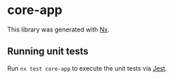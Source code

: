 # core-app

This library was generated with [Nx](https://nx.dev).

## Running unit tests

Run `nx test core-app` to execute the unit tests via [Jest](https://jestjs.io).
